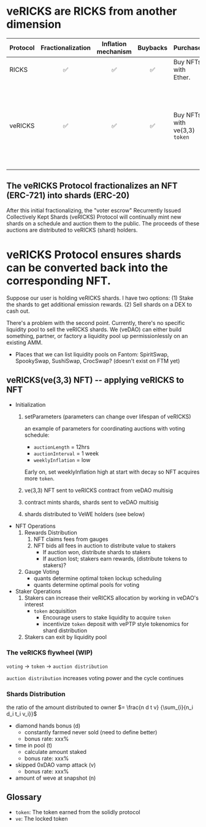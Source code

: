 # veRICKS are RICKS from another dimension

| Protocol | Fractionalization | Inflation mechanism | Buybacks | Purchase | Shard Rewards |
| --- | :---: | :---: | :---: | --- | :---: |
| RICKS  | ✅ | ✅ | ✅ | Buy NFTs with Ether. | ❌ | 
| veRICKS  | ✅ | ✅ | ✅ | Buy NFTs with ve(3,3) `token` | Shard rewards for staking with the veRICKS protocol on auctions after genesis |

## The veRICKS Protocol fractionalizes an NFT (ERC-721) into shards (ERC-20)

After this initial fractionalizing, the "voter escrow" Recurrently Issued Collectively Kept Shards (veRICKS) Protocol will continually mint new shards on a schedule and auction them to the public. The proceeds of these auctions are distributed to veRICKS (shard) holders.



# veRICKS Protocol ensures shards can be converted back into the corresponding NFT.

Suppose our user is holding veRICKS shards. I have two options: (1) Stake the shards to get additional emission rewards. (2) Sell shards on a DEX to cash out.

There's a problem with the second point. Currently, there's no specific liquidity pool to sell the veRICKS shards. We (veDAO) can either build something, partner, or factory a liquidity pool up permissionlessly on an existing AMM.
- Places that we can list liquidity pools on Fantom: SpiritSwap, SpookySwap,  SushiSwap, CrocSwap? (doesn't exist on FTM yet)



<!-- Where can I sell the shards? -> A liquidity pool -> What liquidity pool? -> BUIDL -->



## veRICKS(ve(3,3) NFT) -- applying veRICKS to NFT

* Initialization
  1. setParameters (parameters can change over lifespan of veRICKS)
    
      an example of parameters for coordinating auctions with voting schedule:

      - `auctionLength`   = 12hrs
      - `auctionInterval` = 1 week 
      - `weeklyInflation` = low

      Early on, set weeklyInflation high at start with decay so NFT acquires more `token`. 
  1. ve(3,3) NFT sent to veRICKS contract from veDAO multisig
  1. contract mints shards, shards sent to veDAO multisig
  1. shards distributed to VeWE holders (see below)
* NFT Operations
  1. Rewards Distribution
     1. NFT claims fees from gauges
     1. NFT bids all fees in auction to distribute value to stakers
        - If auction won, distribute shards to stakers
        - If auction lost; stakers earn rewards, (distribute tokens to stakers)?
  1. Gauge Voting
     - quants determine optimal token lockup scheduling
     - quants determine optimal pools for voting
* Staker Operations 
  1. Stakers can increase their veRICKS allocation by working in veDAO's interest 
     * `token` acquisition
       * Encourage users to stake liquidity to acquire `token`
       * incentivize `token` deposit with vePTP style tokenomics for shard distribution
  1. Stakers can exit by liquidity pool

### The veRICKS flywheel (WIP)


`voting` -> `token` -> `auction distribution`

`auction distribution` increases voting power and the cycle continues

### Shards Distribution

the ratio of the amount distributed to owner $= \frac{n d t v} {\sum_{i}{n_i d_i t_i v_i}}$

- diamond hands bonus (d)
  * constantly farmed never sold (need to define better)
  * bonus rate: xxx%
- time in pool (t)
  * calculate amount staked
  * bonus rate: xxx%
- skipped 0xDAO vamp attack (v)
  * bonus rate: xxx%
- amount of weve at snapshot (n)

## Glossary

- `token`: The token earned from the solidly protocol
- `ve`: The locked token
